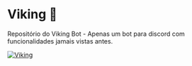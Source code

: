 # Viking 🎉
Repositório do Viking Bot - Apenas um bot para discord com funcionalidades jamais vistas antes. 

<a href="https://top.gg/bot/728772488015642664">
    <img src="https://top.gg/api/widget/728772488015642664.svg" alt="Viking" />
</a>
